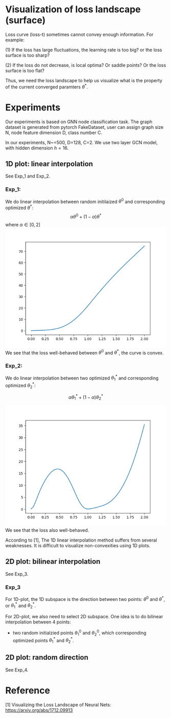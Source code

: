 # Visualization of loss landscape (surface)
Loss curve (loss-t) sometimes cannot convey enough information. For example:

(1) If the loss has large fluctuations, the learning rate is too big? or the loss surface is too sharp? 

(2) If the loss do not decrease, is local optima? Or saddle points? Or the loss surface is too flat?

Thus, we need the loss landscape to help us visualize what is the property of the current converged paramters $\theta^*$.

# Experiments
Our experiments is based on GNN node classification task. The graph dataset is generated from pytorch FakeDataset, user can assign graph size N, node feature dimension D, class number C.

In our experiments, N~=500, D=128, C=2. We use two layer GCN model, with hidden dimension $h=16$.
## 1D plot: linear interpolation
See Exp_1 and Exp_2.
### Exp_1: 
We do linear interpolation between random initilaized $\theta^0$ and corresponding optimized $\theta^*$:
$$\alpha\theta^0+(1-\alpha)\theta^*$$
where $\alpha\in[0,2]$
![image](./result/linear_inter_ini_opt.png)
We see that the loss well-behaved between $\theta^0$ and $\theta^*$, the curve is convex.
### Exp_2:
We do linear interpolation between two optimized $\theta_1^*$ and corresponding optimized $\theta_2^*$:

$$\alpha\theta_1^*+(1-\alpha)\theta_2^*$$

![image](./result/linear_inter_2_opt.png)
We see that the loss also well-behaved.

According to [1], The 1D linear interpolation method suffers from several weaknesses. It is difficult to visualize non-convexities using 1D plots.

## 2D plot: bilinear interpolation
See Exp_3.
### Exp_3
For 1D-plot, the 1D subspace is the direction between two points: $\theta^0$ and $\theta^*$, or $\theta_1^*$ and $\theta_2^*$.

For 2D-plot, we also need to select 2D subspace. One idea is to do bilinear interpolation between 4 points:

- two random initialzied points $\theta_1^0$ and $\theta_2^0$, which corresponding optimized points $\theta_1^*$ and $\theta_2^*$.

## 2D plot: random direction
See Exp_4.
# Reference
[1] Visualizing the Loss Landscape of Neural Nets: https://arxiv.org/abs/1712.09913